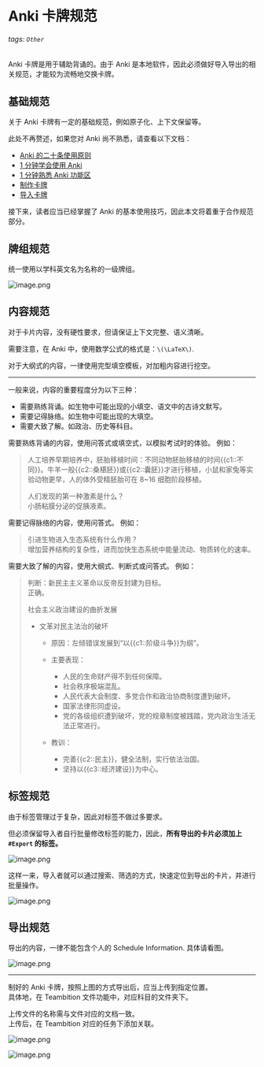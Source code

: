 # Anki 卡牌规范

###### tags: `Other`

Anki 卡牌是用于辅助背诵的。由于 Anki 是本地软件，因此必须做好导入导出的相关规范，才能较为流畅地交换卡牌。

## 基础规范

关于 Anki 卡牌有一定的基础规范，例如原子化、上下文保留等。

此处不再赘述，如果您对 Anki 尚不熟悉，请查看以下文档：

- [Anki 的二十条使用原则](https://www.yuque.com/ankichina/lm007v/tcdlgy)
- [1 分钟学会使用 Anki](https://www.yuque.com/ankichina/lm007v/cxwf5t#h8lTp)
- [1 分钟熟悉 Anki 功能区](https://www.yuque.com/ankichina/lm007v/hvh6h3)
- [制作卡牌](https://www.yuque.com/ankichina/lm007v/gmgvgy)
- [导入卡牌](https://www.yuque.com/ankichina/lm007v/er90kn)

接下来，读者应当已经掌握了 Anki 的基本使用技巧，因此本文将着重于合作规范部分。

## 牌组规范

统一使用以学科英文名为名称的一级牌组。

![image.png](https://b3logfile.com/siyuan/1609132319768/assets/image-20210417110427-pw5z1vn.png)

## 内容规范

对于卡片内容，没有硬性要求，但请保证上下文完整、语义清晰。

需要注意，在 Anki 中，使用数学公式的格式是：`\(\LaTeX\)`.

对于大纲式的内容，一律使用完型填空模板，对加粗内容进行挖空。

---

一般来说，内容的重要程度分为以下三种：

- 需要熟练背诵。如生物中可能出现的小填空、语文中的古诗文默写。
- 需要记得脉络。如生物中可能出现的大填空。
- 需要大致了解。如政治、历史等科目。

需要熟练背诵的内容，使用问答式或填空式，以模拟考试时的体验。
例如：

> 人工培养早期培养中，胚胎移植时间：不同动物胚胎移植的时间{{c1::不同}}。牛羊一般{{c2::桑椹胚}}或{{c2::囊胚}}才进行移植，小鼠和家兔等实验动物更早，人的体外受精胚胎可在 8~16 细胞阶段移植。
>
> 人们发现的第一种激素是什么？  
> 小肠粘膜分泌的促胰液素。
>

需要记得脉络的内容，使用问答式。
例如：

> 引进生物进入生态系统有什么作用？  
> 增加营养结构的复杂性，进而加快生态系统中能量流动、物质转化的速率。
>

需要大致了解的内容，使用大纲式、判断式或问答式。
例如：

> 判断：新民主主义革命以反帝反封建为目标。  
> 正确。
>
> 社会主义政治建设的曲折发展
>
> * 文革对民主法治的破坏
>
>   * 原因：左倾错误发展到“以{{c1::阶级斗争}}为纲”。
>   * 主要表现：
>
>     * 人民的生命财产得不到任何保障。
>     * 社会秩序极端混乱。
>     * 人民代表大会制度、多党合作和政治协商制度遭到破坏。
>     * 国家法律形同虚设。
>     * 党的各级组织遭到破坏，党的规章制度被践踏，党内政治生活无法正常进行。
>   * 教训：
>
>     * 完善{{c2::民主}}，健全法制，实行依法治国。
>     * 坚持以{{c3::经济建设}}为中心。
>

## 标签规范

由于标签管理过于复杂，因此对标签不做过多要求。

但必须保留导入者自行批量修改标签的能力，因此，**所有导出的卡片必须加上 `#Export` 的标签。**

![image.png](https://b3logfile.com/siyuan/1609132319768/assets/image-20210417111702-2t7etv2.png)

这样一来，导入者就可以通过搜索、筛选的方式，快速定位到导出的卡片，并进行批量操作。

![image.png](https://b3logfile.com/siyuan/1609132319768/assets/image-20210417111822-066tylj.png)

## 导出规范

导出的内容，一律不能包含个人的 Schedule Information.
具体请看图。

![image.png](https://b3logfile.com/siyuan/1609132319768/assets/image-20210417111942-t2rlyey.png)

---

制好的 Anki 卡牌，按照上图的方式导出后，应当上传到指定位置。  
具体地，在 Teambition 文件功能中，对应科目的文件夹下。

上传文件的名称需与文件对应的文档一致。  
上传后，在 Teambition 对应的任务下添加关联。

![image.png](https://b3logfile.com/siyuan/1609132319768/assets/image-20210417113034-o4vs4vk.png)

![image.png](https://b3logfile.com/siyuan/1609132319768/assets/image-20210417113054-sye6n1f.png)